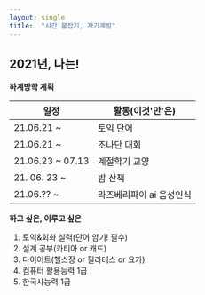```yaml
---
layout: single
title:  "시간 붙잡기, 자기계발"
---
```

## 2021년, 나는!

**하계방학 계획**

| 일정 | 활동(이것'만'은) |
|---|---|
| 21.06.21 ~| 토익 단어 | 
| 21.06.21 ~ | 조나단 대회 |
| 21.06.23 ~ 07.13 | 계절학기 교양 |
| 21. 06. 23 ~ | 밤 산책 |
| 21.06.?? ~ | 라즈베리파이 ai 음성인식 |  


  
**하고 싶은, 이루고 싶은**
1. 토익&회화 실력(단어 암기! 필수)
2. 설계 공부(카티아 or 캐드)
3. 다이어트(헬스장 or 필라테스 or 요가)
4. 컴퓨터 활용능력 1급
5. 한국사능력 1급
